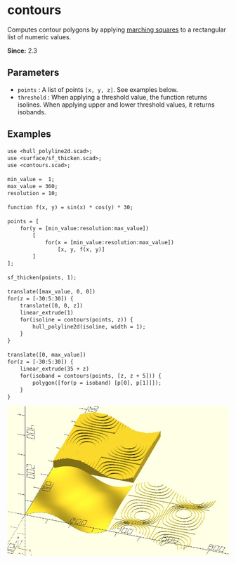 # contours

Computes contour polygons by applying [marching squares](https://en.wikipedia.org/wiki/Marching_squares) to a rectangular list of numeric values. 

**Since:** 2.3

## Parameters

- `points` : A list of points `[x, y, z]`. See examples below.
- `threshold` : When applying a threshold value, the function returns isolines. When applying upper and lower threshold values, it returns isobands.

## Examples

    use <hull_polyline2d.scad>;
	use <surface/sf_thicken.scad>;
    use <contours.scad>;

    min_value =  1;
    max_value = 360;
    resolution = 10;

    function f(x, y) = sin(x) * cos(y) * 30;
    
    points = [
        for(y = [min_value:resolution:max_value])
            [
                for(x = [min_value:resolution:max_value]) 
                    [x, y, f(x, y)]
            ]
    ];

    sf_thicken(points, 1);

    translate([max_value, 0, 0]) 
    for(z = [-30:5:30]) {
        translate([0, 0, z])
        linear_extrude(1)
        for(isoline = contours(points, z)) {
            hull_polyline2d(isoline, width = 1);
        }    
    }

    translate([0, max_value]) 
    for(z = [-30:5:30]) {
        linear_extrude(35 + z)
        for(isoband = contours(points, [z, z + 5])) {
            polygon([for(p = isoband) [p[0], p[1]]]);
        } 
    }

![contours](images/lib3x-contours-1.JPG)
